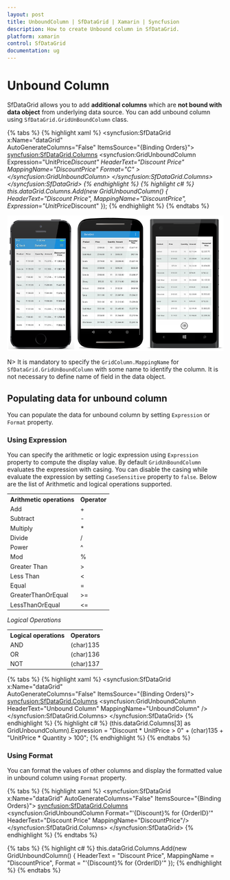 ```yaml
---
layout: post
title: UnboundColumn | SfDataGrid | Xamarin | Syncfusion
description: How to create Unbound column in SfDataGrid.
platform: xamarin
control: SfDataGrid
documentation: ug
---
```


# Unbound Column

SfDataGrid allows you to add **additional columns** which are **not bound with data object** from underlying data source. You can add unbound column using `SfDataGrid.GridUnBoundColumn` class.

{% tabs %}
{% highlight xaml %}
<syncfusion:SfDataGrid x:Name="dataGrid"                                                                       
                       AutoGenerateColumns="False" 
                       ItemsSource="{Binding Orders}">
    <syncfusion:SfDataGrid.Columns>
        <syncfusion:GridUnboundColumn 
		                       Expression="UnitPrice*Discount"
                               HeaderText="Discount Price"
                               MappingName="DiscountPrice"
                               Format="C"   >
        </syncfusion:GridUnboundColumn>
    </syncfusion:SfDataGrid.Columns>
</syncfusion:SfDataGrid>
{% endhighlight %}
{% highlight c# %}
this.dataGrid.Columns.Add(new GridUnboundColumn() { HeaderText="Discount Price", MappingName="DiscountPrice", Expression="UnitPrice*Discount" });
{% endhighlight %}
{% endtabs %}

![](SfDataGrid_images/UnboundColumn.png)

N> It is mandatory to specify the `GridColumn.MappingName` for `SfDataGrid.GridUnBoundColumn` with some name to identify the column. It is not necessary to define name of field in the data object.

## Populating data for unbound column

You can populate the data for unbound column by setting `Expression` or `Format` property.

### Using Expression

You can specify the arithmetic or logic expression using `Expression` property to compute the display value. By default `GridUnBoundColumn` evaluates the expression with casing. You can disable the casing while evaluate the expression by setting `CaseSensitive` property to `false`.
Below are the list of Arithmetic and logical operations supported.

<table>
<tr>
<th>
Arithmetic operations
</th>
<th>
Operator
</th>
</tr>
<tr>
<td>
Add
</td>
<td>
+
</td>
</tr>
<tr>
<td>
Subtract
</td>
<td>
-
</td>
</tr>
<tr>
<td>
Multiply
</td>
<td>
*
</td>
</tr>
<tr>
<td>
Divide
</td>
<td>
/
</td>
</tr>
<tr>
<td>
Power
</td>
<td>
^
</td>
</tr>
<tr>
<td>
Mod
</td>
<td>
%
</td>
</tr>
<tr>
<td>
Greater Than
</td>
<td>
>
</td>
</tr>
<tr>
<td>
Less Than
</td>
<td>
<
</td>
</tr>
<tr>
<td>
Equal
</td>
<td>
=
</td>
</tr>
<tr>
<td>
GreaterThanOrEqual
</td>
<td>
>=
</td>
</tr>
<tr>
<td>
LessThanOrEqual
</td>
<td>
<=
</td>
</tr>
</table>

*Logical Operations*

<table>
<tr>
<th>
Logical operations
</th>
<th>
Operators
</th>
</tr>
<tr>
<td>
AND
</td>
<td>
(char)135
</td>
</tr>
<tr>
<td>
OR
</td>
<td>
(char)136
</td>
</tr>
<tr>
<td>
NOT
</td>
<td>
(char)137
</td>
</tr>
</table>

{% tabs %}
{% highlight xaml %}
<syncfusion:SfDataGrid x:Name="dataGrid"                                                                       
                       AutoGenerateColumns="False" 
                       ItemsSource="{Binding Orders}">
    <syncfusion:SfDataGrid.Columns>
        <syncfusion:GridUnboundColumn HeaderText="Unbound Column"
                                      MappingName="UnboundColumn" />
    </syncfusion:SfDataGrid.Columns>
</syncfusion:SfDataGrid>
{% endhighlight %}
{% highlight c# %}
(this.dataGrid.Columns[3] as GridUnboundColumn).Expression = "Discount * UnitPrice > 0" + (char)135 + "UnitPrice * Quantity > 100";
{% endhighlight %}
{% endtabs %}

### Using Format

You can format the values of other columns and display the formatted value in unbound column using `Format` property.

{% tabs %}
{% highlight xaml %}
<syncfusion:SfDataGrid x:Name="dataGrid"
                       AutoGenerateColumns="False" 
                       ItemsSource="{Binding Orders}">
    <syncfusion:SfDataGrid.Columns>
        <syncfusion:GridUnboundColumn Format="'{Discount}% for {OrderID}'"
                                      HeaderText="Discount Price"
                                      MappingName="DiscountPrice"/>
    </syncfusion:SfDataGrid.Columns>
</syncfusion:SfDataGrid>
{% endhighlight %}
{% endtabs %}

{% tabs %}
{% highlight c# %}
this.dataGrid.Columns.Add(new GridUnboundColumn() { HeaderText = "Discount Price", MappingName = "DiscountPrice", Format = "'{Discount}% for {OrderID}'" });
{% endhighlight %}
{% endtabs %}